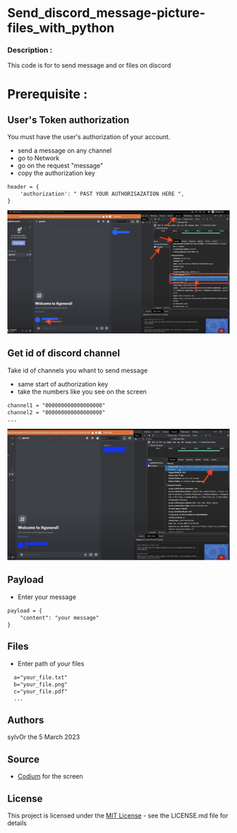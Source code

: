 # Send_discord_message-picture-files_with_python


### Description :

This code is for to send message and or files on discord

# Prerequisite :

## User's Token authorization

You must have the user's authorization of your account.
* send a message on any channel
* go to Network
* go on the request "message"
* copy the authorization key
```
header = {
    'authorization': " PAST YOUR AUTHORISAZATION HERE ",
}
```
![Screenshot](files/screen1.png)


## Get id of discord channel

Take id of channels you whant to send message
* same start of authorization key
* take the numbers like you see on the screen

```
channel1 = "000000000000000000"
channel2 = "000000000000000000"
...
```

![Screenshot](files/screen2.png)


## Payload

* Enter your message
```
payload = {
    "content": "your message"
}
```


## Files 

* Enter path of your files
```
  a="your_file.txt"
  b="your_file.png"
  c="your_file.pdf"
  ...
```


## Authors

sylvOr the 5 March 2023




## Source

* [Codium](https://www.youtube.com/watch?v=DArlLAq56Mo&ab_channel=Codium) for the screen



## License

This project is licensed under the [MIT License](http://en.wikipedia.org/wiki/MIT_License) - see the LICENSE.md file for details

